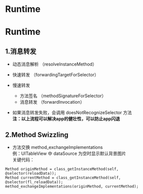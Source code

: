 # Runtime  

# Runtime  

## 1.消息转发  
  * 动态消息解析 （resolveInstanceMethod）  
  * 快速转发 （forwardingTargetForSelector）  
  * 慢速转发  
      * 方法签名 （methodSignatureForSelector）  
      * 消息转发 （forwardInvocation）  
  
  * 如果消息转发失败，会调用 doesNotRecognizeSelector 方法  
**注：以上流程可以解决app的健壮性，可以防止app闪退**  


## 2.Method Swizzling   
  * 方法交换 method_exchangeImplementations  
  例：UITableView 中 dataSource 为空时显示默认背景图片  
  关键代码：  
  ```
Method originMethod = class_getInstanceMethod(self, @selector(reloadData));  
Method currentMethod = class_getInstanceMethod(self, @selector(fl_reloadData));  
method_exchangeImplementations(originMethod, currentMethod);
  
```

